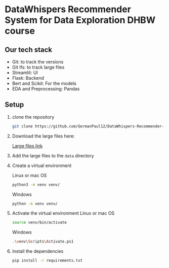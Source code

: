 # DataWhispers Recommender System for Data Exploration DHBW course

## Our tech stack

- Git: to track the versions
- Git lfs: to track large files
- Streamlit: UI
- Flask: Backend
- Bert and Scikit: For the models
- EDA and Preprocessing: Pandas

## Setup

1. clone the repository

    ``` bash
    git clone https://github.com/GermanPaul12/DataWhispers-Recommender-System-DHBW.git
    ```

2. Download the large files here:

   [Large files link](https://stadsinitiative-my.sharepoint.com/:f:/g/personal/german_paul_stads_de/EohrgaWKqj1MiAwoA4b-QaUBQlr8Qta-gO0P4GAMqWa_zQ?e=edlDrd)
3. Add the large files to the `data` directory
4. Create a virtual environment

    Linux or mac OS

    ``` bash
    python3 -m venv venv/
    ```

    Windows

    ``` bash
    python -m venv venv/
    ```

5. Activate the virtual environment
    Linux or mac OS

    ``` bash
    source venv/bin/activate
    ```

    Windows

    ``` bash
    .\venv\Scripts\Activate.ps1
    ```

6. Install the dependencies

    ``` bash
    pip install -r requirements.txt
    ```
